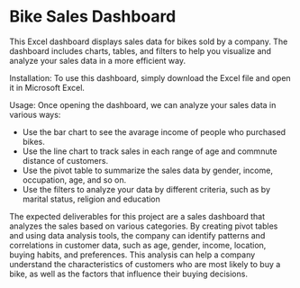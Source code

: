 # Bike Sales Dashboard

This Excel dashboard displays sales data for bikes sold by a company. The dashboard includes charts, tables, and filters to help you visualize and analyze your sales data in a more efficient way.

Installation: To use this dashboard, simply download the Excel file and open it in Microsoft Excel.

Usage: Once opening the dashboard, we can analyze your sales data in various ways:

- Use the bar chart to see the avarage income of people who purchased bikes.
- Use the line chart to track sales in each range of age and commnute distance of customers.
- Use the pivot table to summarize the sales data by gender, income, occupation, age, and so on.
- Use the filters to analyze your data by different criteria, such as by marital status, religion and education

The expected deliverables for this project are a sales dashboard that analyzes the sales based on various categories. By creating pivot tables and using data analysis tools, the company can identify patterns and correlations in customer data, such as age, gender, income, location, buying habits, and preferences. This analysis can help a company understand the characteristics of customers who are most likely to buy a bike, as well as the factors that influence their buying decisions.
